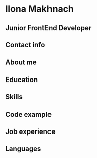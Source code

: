 # Ilona Makhnach

## Junior FrontEnd Developer

## Contact info

## About me

## Education

## Skills

## Code example

## Job experience

## Languages